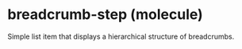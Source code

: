 # breadcrumb-step (molecule)

Simple list item that displays a hierarchical structure of breadcrumbs.
